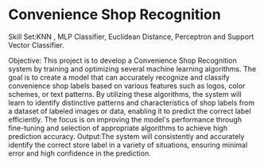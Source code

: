# Convenience Shop Recognition 

Skill Set:KNN , MLP Classifier, Euclidean Distance, Perceptron and Support Vector Classifier.

Objective: This project is to develop a Convenience Shop Recognition system by training and optimizing several machine learning algorithms. The goal is to create a model that can accurately recognize and classify convenience shop labels based on various features such as logos, color schemes, or text patterns. By utilizing these algorithms, the system will learn to identify distinctive patterns and characteristics of shop labels from a dataset of labeled images or data, enabling it to predict the correct label efficiently. The focus is on improving the model's performance through fine-tuning and selection of appropriate algorithms to achieve high prediction accuracy. 
Output:The system will consistently and accurately identify the correct store label in a variety of situations, ensuring minimal error and high confidence in the prediction.

